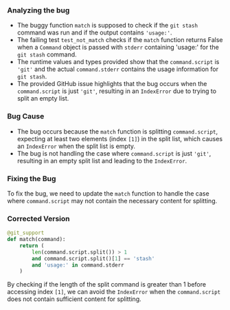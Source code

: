 ### Analyzing the bug

- The buggy function `match` is supposed to check if the `git stash` command was run and if the output contains `'usage:'`.
- The failing test `test_not_match` checks if the `match` function returns False when a `Command` object is passed with `stderr` containing 'usage:' for the `git stash` command.
- The runtime values and types provided show that the `command.script` is `'git'` and the actual `command.stderr` contains the usage information for `git stash`.
- The provided GitHub issue highlights that the bug occurs when the `command.script` is just `'git'`, resulting in an `IndexError` due to trying to split an empty list.

### Bug Cause
- The bug occurs because the `match` function is splitting `command.script`, expecting at least two elements (index `[1]`) in the split list, which causes an `IndexError` when the split list is empty.
- The bug is not handling the case where `command.script` is just `'git'`, resulting in an empty split list and leading to the `IndexError`.

### Fixing the Bug
To fix the bug, we need to update the `match` function to handle the case where `command.script` may not contain the necessary content for splitting.

### Corrected Version
```python
@git_support
def match(command):
    return (
        len(command.script.split()) > 1
        and command.script.split()[1] == 'stash'
        and 'usage:' in command.stderr
    )
```

By checking if the length of the split command is greater than 1 before accessing index `[1]`, we can avoid the `IndexError` when the `command.script` does not contain sufficient content for splitting.